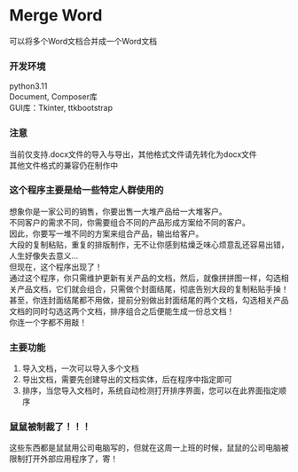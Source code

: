 # Merge Word  
可以将多个Word文档合并成一个Word文档  

### 开发环境
python3.11  
Document, Composer库  
GUI库：Tkinter, ttkbootstrap  
  
### 注意
当前仅支持.docx文件的导入与导出，其他格式文件请先转化为docx文件  
其他文件格式的兼容仍在制作中  
  
### 这个程序主要是给一些特定人群使用的  
想象你是一家公司的销售，你要出售一大堆产品给一大堆客户。  
不同客户的需求不同，你需要组合不同的产品形成方案给不同的客户。  
因此，你要写一堆不同的方案来组合产品，输出给客户。  
大段的复制粘贴，重复的排版制作，无不让你感到枯燥乏味心烦意乱还容易出错，人生好像失去意义...  
但现在，这个程序出现了！  
通过这个程序，你只需维护更新有关产品的文档，然后，就像拼拼图一样，勾选相关产品文档，它们就会组合，只需做个封面结尾，彻底告别大段的复制粘贴手操！  
甚至，你连封面结尾都不用做，提前分别做出封面结尾的两个文档，勾选相关产品文档的同时勾选这两个文档，排序组合之后便能生成一份总文档！  
你连一个字都不用敲！  
  
### 主要功能
1. 导入文档，一次可以导入多个文档  
2. 导出文档，需要先创建导出的文档实体，后在程序中指定即可  
3. 排序，当您导入文档时，系统自动检测打开排序界面，您可以在此界面指定顺序

### 鼠鼠被制裁了！！！  
这些东西都是鼠鼠用公司电脑写的，但就在这周一上班的时候，鼠鼠的公司电脑被限制打开外部应用程序了，寄！
